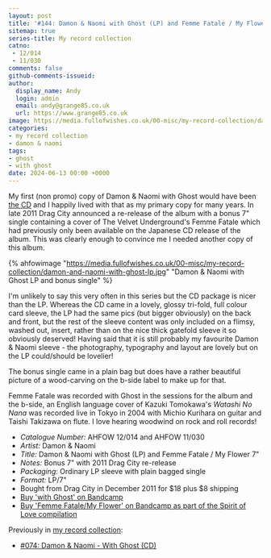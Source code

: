 ```yaml
---
layout: post
title: '#144: Damon & Naomi with Ghost (LP) and Femme Fatale / My Flower 7"'
sitemap: true
series-title: My record collection
catno: 
 - 12/014 
 - 11/030
comments: false
github-comments-issueid:
author:
  display_name: Andy
  login: admin
  email: andy@grange85.co.uk
  url: https://www.grange85.co.uk
image: https://media.fullofwishes.co.uk/00-misc/my-record-collection/damon-and-naomi-with-ghost-lp.jpg
categories:
- my record collection
- damon & naomi
tags:
- ghost
- with ghost
date: 2024-06-13 00:00 +0000
---
```

My first (non promo) copy of Damon & Naomi with Ghost would have been [the CD](/2023/10/02/my-record-collection-074-damon-naomi-with-ghost-cd/) and I happily lived with that as my primary copy for many years. In late 2011 Drag City announced a re-release of the album with a bonus 7" single containing a cover of The Velvet Underground's Femme Fatale which had previously only been available on the Japanese CD release of the album. This was clearly enough to convince me I needed another copy of this album.

{% ahfowimage "https://media.fullofwishes.co.uk/00-misc/my-record-collection/damon-and-naomi-with-ghost-lp.jpg" "Damon & Naomi with Ghost LP and bonus single" %}

I'm unlikely to say this very often in this series but the CD package is nicer than the LP. Whereas the CD came in a lovely, glossy tri-fold, full colour card sleeve, the LP had the same pics (but bigger obviously) on the back and front, but the rest of the sleeve content was only included on a flimsy, washed out, insert, rather than on the nice thick gatefold sleeve it so obviously deserved! Having said that it is still probably my favourite Damon & Naomi sleeve - the photography, typography and layout are lovely but on the LP could/should be lovelier!

The bonus single came in a plain bag but does have a rather beautiful picture of a wood-carving on the b-side label to make up for that.

Femme Fatale was recorded with Ghost in the sessions for the album and the b-side, an English language cover of Kazuki Tomokawa's _Watashi No Nana_ was recorded live in Tokyo in 2004 with Michio Kurihara on guitar and Taishi Takizawa on flute. I love hearing woodwind on rock and roll records!

 - *Catalogue Number:* AHFOW 12/014 and AHFOW 11/030
 - *Artist:* Damon & Naomi
 - *Title:* Damon & Naomi with Ghost (LP) and Femme Fatale / My Flower 7"
 - *Notes:* Bonus 7" with 2011 Drag City re-release
 - *Packaging:* Ordinary LP sleeve with plain bagged single 
 - *Format:* LP/7"
 - Bought from Drag City in December 2011 for $18 plus $8 shipping
 - [Buy 'with Ghost' on Bandcamp](https://damonandnaomi.bandcamp.com/album/damon-naomi-with-ghost)
 - [Buy 'Femme Fatale/My Flower' on Bandcamp as part of the Spirit of Love compilation](https://damonandnaomi.bandcamp.com/album/spirit-of-love-b-sides-bonuses-and-soundtracks)

Previously in [my record collection](/category/my-record-collection):
 - [#074: Damon & Naomi - With Ghost (CD)](/2023/10/02/my-record-collection-074-damon-naomi-with-ghost-cd/)
